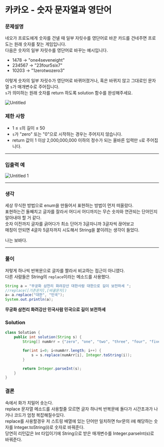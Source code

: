 # 카카오 - 숫자 문자열과 영단어

### **문제설명**

네오가 프로도에게 숫자를 건넬 때 일부 자릿수를 영단어로 바꾼 카드를 건네주면 프로도는 원래 숫자를 찾는 게임입니다.   
다음은 숫자의 일부 자릿수를 영단어로 바꾸는 예시입니다.

- 1478 → "one4seveneight"
- 234567 → "23four5six7"
- 10203 → "1zerotwozero3"

이렇게 숫자의 일부 자릿수가 영단어로 바뀌어졌거나, 혹은 바뀌지 않고 그대로인 문자열 `s`가 매개변수로 주어집니다.   
`s`가 의미하는 원래 숫자를 return 하도록 solution 함수를 완성해주세요.

![Untitled](https://user-images.githubusercontent.com/72185011/177169347-cf8bc68a-18ff-4c30-975b-47da4ad262f6.png)

### 제한 사항

- 1 ≤ `s`의 길이 ≤ 50  
- `s`가 "zero" 또는 "0"으로 시작하는 경우는 주어지지 않습니다.  
- return 값이 1 이상 2,000,000,000 이하의 정수가 되는 올바른 입력만 `s`로 주어집니다.  

---

### 입출력 예

![Untitled 1](https://user-images.githubusercontent.com/72185011/177169355-09928664-29d6-4308-ad3c-c8f33fe3b1c2.png)

---

### 생각

세상 무식한 방법으로 enum을 만들어서 표현하는 방법이 먼저 떠올랐다.   
표현하는건 둘째치고 글자를 잘라서 어디서 어디까지는 무슨 숫자와 연관되는 단어인지 알아내야 할 거 같다.   
숫자 이전까지 글자를 긁어다가 최소 단어가 3글자니까 3글자씩 끊어보고   
매칭이 안되면 4글자 5글자까지 시도해서 String을 붙이려는 생각이 들었다.    

나는 보바다.

---

### 풀이

저렇게 하나씩 반복문으로 글자를 짤라서 비교하는 접근이 아니였다.   
다른 사람들은 String의  `replace`이라는 메소드를 사용했다.   

```java
String a = "무궁화 삼천리 화려강산 대한사람 대한으로 길이 보전하세 ";	
//replace([기존문자],[바꿀문자])
a= a.replace("대한", "민국");	
System.out.println(a);
```

**무궁화 삼천리 화려강산 민국사람 민국으로 길이 보전하세**

### Solution

```java
class Solution {
    public int solution(String s) {
        String[] numArr = {"zero", "one", "two", "three", "four", "five", "six", "seven", "eight", "nine"};

        for(int i=0; i<numArr.length; i++) {
            s = s.replace(numArr[i], Integer.toString(i));
        }

        return Integer.parseInt(s);
    }
}
```

### 결론

속에서 화가 치밀어 솟는다.   
replace 문자열 메소드를 사용할줄 모르면 글자 하나씩 반복문에 돌다가 시간초과가 나거나 코드가 엄청 복잡해질수있다.   
replace를 사용할경우 저 스트링 배열에 있는 단어만 일치하면 for문의 i에 해당하는 숫자를 Integer.toString(i)로 숫자로 바꿔준다.   
당연히 리턴값은 Int 타입이기에 String으로 받은 매개변수를 Integer.parseInt(s)로 바꿔준다.  
